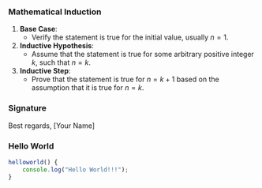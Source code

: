 ### Mathematical Induction
1. **Base Case**:
	- Verify the statement is true for the initial value, usually $n = 1$.
2. **Inductive Hypothesis**:
	- Assume that the statement is true for some arbitrary positive integer $k,$ such that $n = k$.
3. **Inductive Step**:
	- Prove that the statement is true for $n = k + 1$ based on the assumption that it is true for $n = k$.

### Signature
Best regards,
[Your Name]

### Hello World
```js
helloworld() {
	console.log("Hello World!!!");
}
```
